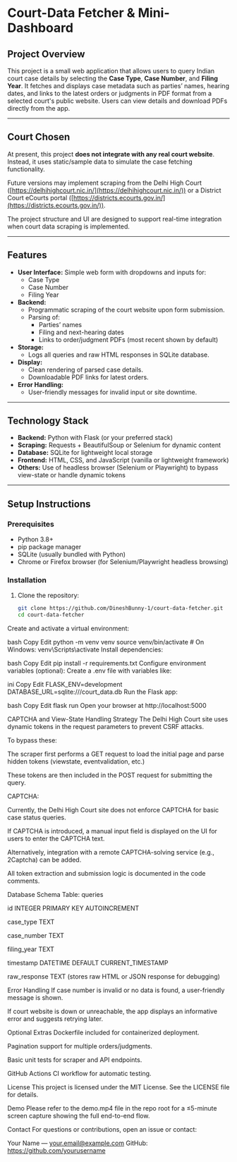 # Court-Data Fetcher & Mini-Dashboard

## Project Overview
This project is a small web application that allows users to query Indian court case details by selecting the **Case Type**, **Case Number**, and **Filing Year**. It fetches and displays case metadata such as parties’ names, hearing dates, and links to the latest orders or judgments in PDF format from a selected court's public website. Users can view details and download PDFs directly from the app.

---

## Court Chosen

At present, this project **does not integrate with any real court website**. Instead, it uses static/sample data to simulate the case fetching functionality.

Future versions may implement scraping from the Delhi High Court ([https://delhihighcourt.nic.in/](https://delhihighcourt.nic.in/)) or a District Court eCourts portal ([https://districts.ecourts.gov.in/](https://districts.ecourts.gov.in/)).

The project structure and UI are designed to support real-time integration when court data scraping is implemented.


---

## Features
- **User Interface:** Simple web form with dropdowns and inputs for:
  - Case Type
  - Case Number
  - Filing Year
- **Backend:**
  - Programmatic scraping of the court website upon form submission.
  - Parsing of:
    - Parties’ names
    - Filing and next-hearing dates
    - Links to order/judgment PDFs (most recent shown by default)
- **Storage:**
  - Logs all queries and raw HTML responses in SQLite database.
- **Display:**
  - Clean rendering of parsed case details.
  - Downloadable PDF links for latest orders.
- **Error Handling:**
  - User-friendly messages for invalid input or site downtime.

---

## Technology Stack
- **Backend:** Python with Flask (or your preferred stack)
- **Scraping:** Requests + BeautifulSoup or Selenium for dynamic content
- **Database:** SQLite for lightweight local storage
- **Frontend:** HTML, CSS, and JavaScript (vanilla or lightweight framework)
- **Others:** Use of headless browser (Selenium or Playwright) to bypass view-state or handle dynamic tokens

---

## Setup Instructions

### Prerequisites
- Python 3.8+
- pip package manager
- SQLite (usually bundled with Python)
- Chrome or Firefox browser (for Selenium/Playwright headless browsing)

### Installation
1. Clone the repository:
   ```bash
   git clone https://github.com/DineshBunny-1/court-data-fetcher.git
   cd court-data-fetcher
Create and activate a virtual environment:

bash
Copy
Edit
python -m venv venv
source venv/bin/activate      # On Windows: venv\Scripts\activate
Install dependencies:

bash
Copy
Edit
pip install -r requirements.txt
Configure environment variables (optional):
Create a .env file with variables like:

ini
Copy
Edit
FLASK_ENV=development
DATABASE_URL=sqlite:///court_data.db
Run the Flask app:

bash
Copy
Edit
flask run
Open your browser at http://localhost:5000

CAPTCHA and View-State Handling Strategy
The Delhi High Court site uses dynamic tokens in the request parameters to prevent CSRF attacks.

To bypass these:

The scraper first performs a GET request to load the initial page and parse hidden tokens (viewstate, eventvalidation, etc.)

These tokens are then included in the POST request for submitting the query.

CAPTCHA:

Currently, the Delhi High Court site does not enforce CAPTCHA for basic case status queries.

If CAPTCHA is introduced, a manual input field is displayed on the UI for users to enter the CAPTCHA text.

Alternatively, integration with a remote CAPTCHA-solving service (e.g., 2Captcha) can be added.

All token extraction and submission logic is documented in the code comments.

Database Schema
Table: queries

id INTEGER PRIMARY KEY AUTOINCREMENT

case_type TEXT

case_number TEXT

filing_year TEXT

timestamp DATETIME DEFAULT CURRENT_TIMESTAMP

raw_response TEXT (stores raw HTML or JSON response for debugging)

Error Handling
If case number is invalid or no data is found, a user-friendly message is shown.

If court website is down or unreachable, the app displays an informative error and suggests retrying later.

Optional Extras
Dockerfile included for containerized deployment.

Pagination support for multiple orders/judgments.

Basic unit tests for scraper and API endpoints.

GitHub Actions CI workflow for automatic testing.

License
This project is licensed under the MIT License. See the LICENSE file for details.

Demo
Please refer to the demo.mp4 file in the repo root for a ≤5-minute screen capture showing the full end-to-end flow.

Contact
For questions or contributions, open an issue or contact:

Your Name — your.email@example.com
GitHub: https://github.com/yourusername
